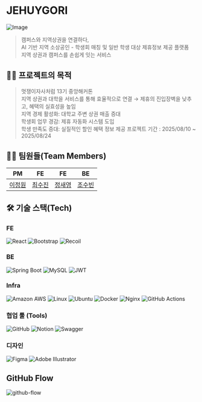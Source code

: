 # JEHUYGORI

<img alt="Image" src="https://github.com/user-attachments/assets/15c5837f-ab12-406b-83d7-d36d0f05069c" />

> 캠퍼스와 지역상권을 연결하다,</br>
> AI 기반 지역 소상공인 - 학생회 매칭 및 일반 학생 대상 제휴정보 제공 플랫폼</br>
> 지역 상권과 캠퍼스를 손쉽게 잇는 서비스

## ⛓️‍💥 프로젝트의 목적

> 멋쟁이자사처럼 13기 중앙해커톤 </br>
> 지역 상권과 대학을 서비스를 통해 효율적으로 연결 → 제휴의 진입장벽을 낮추고, 혜택의 실효성을 높임 </br>
> 지역 경제 활성화: 대학교 주변 상권 매출 증대</br>
> 학생회 업무 경감: 제휴 자동화 시스템 도입</br>
> 학생 만족도 증대: 실질적인 할인 혜택 정보 제공
> 프로젝트 기간 : 2025/08/10 ~ 2025/08/24

## ⛓️‍💥 팀원들(Team Members)

|                PM                 |                                       FE                                        |                                       FE                                        |                                  BE                                  |
|:---------------------------------:|:-------------------------------------------------------------------------------:|:-------------------------------------------------------------------------------:|:-------------------------------------------------------------------------------:|
| [이정원](https://github.com/jinsujini) |                        [최수진](https://github.com/jinsujini)                      |                       [정새영](https://github.com/jeongsaeyeong)                       |                        [조수빈](https://github.com/s0obang)                       

## 🛠️ 기술 스택(Tech)

### FE
![React](https://img.shields.io/badge/react-61DAFB?style=for-the-badge&logo=react&logoColor=black)
![Bootstrap](https://img.shields.io/badge/bootstrap-7952B3?style=for-the-badge&logo=bootstrap&logoColor=white)
![Recoil](https://img.shields.io/badge/recoil-3578E5?style=for-the-badge&logo=recoil&logoColor=white)

### BE
![Spring Boot](https://img.shields.io/badge/springboot-6DB33F?style=for-the-badge&logo=springboot&logoColor=white)
![MySQL](https://img.shields.io/badge/mysql-4479A1.svg?style=for-the-badge&logo=mysql&logoColor=white)
![JWT](https://img.shields.io/badge/JWT-black?style=for-the-badge&logo=JSON%20web%20tokens)

### Infra
![Amazon AWS](https://img.shields.io/badge/AmazonAWS-f7f7f7?style=for-the-badge&logo=AmazonAWS&logoColor=f89400)
![Linux](https://img.shields.io/badge/Linux-FCC624?style=for-the-badge&logo=linux&logoColor=black)
![Ubuntu](https://img.shields.io/badge/Ubuntu-E95420?style=for-the-badge&logo=ubuntu&logoColor=white)
![Docker](https://img.shields.io/badge/docker-%230db7ed.svg?style=for-the-badge&logo=docker&logoColor=white)
![Nginx](https://img.shields.io/badge/nginx-%23009639.svg?style=for-the-badge&logo=nginx&logoColor=white)
![GitHub Actions](https://img.shields.io/badge/github%20actions-%232671E5.svg?style=for-the-badge&logo=githubactions&logoColor=white)

### 협업 툴 (Tools)
![GitHub](https://img.shields.io/badge/github-%23121011.svg?style=for-the-badge&logo=github&logoColor=white)
![Notion](https://img.shields.io/badge/Notion-%23000000.svg?style=for-the-badge&logo=notion&logoColor=white)
![Swagger](https://img.shields.io/badge/-Swagger-%23Clojure?style=for-the-badge&logo=swagger&logoColor=white)

### 디자인
![Figma](https://img.shields.io/badge/figma-%23F24E1E.svg?style=for-the-badge&logo=figma&logoColor=white)
![Adobe Illustrator](https://img.shields.io/badge/adobe%20illustrator-%23FF9A00.svg?style=for-the-badge&logo=adobe%20illustrator&logoColor=white)

## GitHub Flow
![github-flow](https://i.ibb.co/p3Gfnvs/Kakao-Talk-20241115-230442579-01.png)



